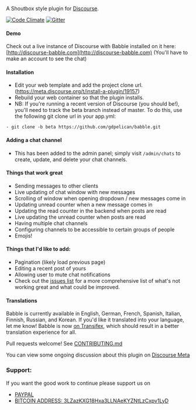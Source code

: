 A Shoutbox style plugin for [Discourse](http://discourse.org).

[![Code Climate](https://codeclimate.com/github/gdpelican/babble/badges/gpa.svg)](https://codeclimate.com/github/gdpelican/babble)
[![Gitter](https://img.shields.io/badge/GITTER-join%20chat-green.svg)](https://gitter.im/gdpelican/babble)

#### Demo

Check out a live instance of Discourse with Babble installed on it here: [http://discourse-babble.com](http://discourse-babble.com)
(You'll have to make an account to see the chat)

#### Installation
 - Edit your web template and add the project clone url. (https://meta.discourse.org/t/install-a-plugin/19157)
 - Rebuild your web container so that the plugin installs.
 - NB: If you're running a recent version of Discourse (you should be!), you'll need to track the beta branch instead of master. To do this, use the following git clone url in your app.yml:
 
 ```
 - git clone -b beta https://github.com/gdpelican/babble.git
 ```

#### Adding a chat channel
 - This has been added to the admin panel; simply visit `/admin/chats` to create, update, and delete your chat channels.

#### Things that work great
- Sending messages to other clients
- Live updating of chat window with new messages
- Scrolling of window when opening dropdown / new messages come in
- Updating unread counter when a new message comes in
- Updating the read counter in the backend when posts are read
- Live updating the unread counter when posts are read
- Having multiple chat channels
- Configuring channels to be accessible to certain groups of people
- Emojis!

#### Things that I'd like to add:
- Pagination (likely load previous page)
- Editing a recent post of yours
- Allowing user to mute chat notifications
- Check out the [issues list](http://github.com/gdpelican/babble/issues) for a more comprehensive list of what's not working great and what could be improved.

#### Translations

Babble is currently available in English, German, French, Spanish, Italian, Finnish, Russian, and Korean.
If you'd like it translated into your language, let me know! Babble is now [on Transifex](http://transifex.com/babble/babble), which should result in a better translation experience for all.

Pull requests welcome! See [CONTRIBUTING.md](./CONTRIBUTING.md)

You can view some ongoing discussion about this plugin on [Discourse Meta](https://meta.discourse.org/t/babble-a-chat-plugin/31753)

### Support:

If you want the good work to continue please support us on

* [PAYPAL](https://www.paypal.me/ishandutta2007)
* [BITCOIN ADDRESS: 3LZazKXG18Hxa3LLNAeKYZNtLzCxpv1LyD](https://www.coinbase.com/join/5a8e4a045b02c403bc3a9c0c)
